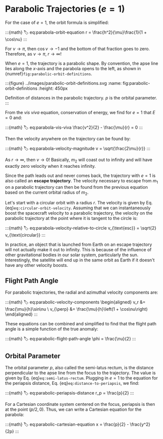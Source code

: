 # Parabolic Trajectories ($e = 1$)

For the case of $e = 1$, the orbit formula is simplified:

:::{math}
:label: eq:parabola-orbit-equation
r = \frac{h^2}{\mu}\frac{1}{1 + \cos\nu}
:::

For $\nu\rightarrow\pi$, then $\cos\nu\rightarrow -1$ and the bottom of that fraction goes to zero. Therefore, as $\nu\rightarrow\pi$, $r\rightarrow\infty$!

When $e = 1$, the trajectory is a parabolic shape. By convention, the apse line lies along the $x$-axis and the parabola opens to the left, as shown in {numref}`fig:parabolic-orbit-definitions`.

:::{figure} ../images/parabolic-orbit-definitions.svg
:name: fig:parabolic-orbit-definitions
:height: 450px

Definition of distances in the parabolic trajectory. $p$ is the orbital parameter.
:::

From the _vis viva_ equation, conservation of energy, we find for $e = 1$ that $E=0$ and:

:::{math}
:label: eq:parabola-vis-viva
\frac{v^2}{2} - \frac{\mu}{r} = 0
:::

Then the velocity anywhere on the trajectory can be found by:

:::{math}
:label: eq:parabola-velocity-magnitude
v = \sqrt{\frac{2\mu}{r}}
:::

As $r\rightarrow\infty$, then $v\rightarrow 0$! Basically, $m_2$ will coast out to infinity and will have exactly zero velocity when it reaches infinity.

Since the path leads out and never comes back, the trajectory with $e = 1$ is also called an **escape trajectory**. The velocity necessary to escape from $m_1$ on a parabolic trajectory can then be found from the previous equation based on the current orbital radius of $m_2$.

Let's start with a circular orbit with a radius $r$. The velocity is given by Eq. {eq}`eq:circular-orbit-velocity`. Assuming that we can instantaneously boost the spacecraft velocity to a parabolic trajectory, the velocity on the parabolic trajectory at the point where it is tangent to the circle is:

:::{math}
:label: eq:parabola-velocity-relative-to-circle
v_{\text{esc}} = \sqrt{2} v_{\text{circular}}
:::

In practice, an object that is launched from Earth on an escape trajectory will not actually make it out to infinity. This is because of the influence of other gravitational bodies in our solar system, particularly the sun. Interestingly, the satellite will end up in the same orbit as Earth if it doesn't have any other velocity boosts.

## Flight Path Angle

For parabolic trajectories, the radial and azimuthal velocity components are:

:::{math}
:label: eq:parabolic-velocity-components
\begin{aligned}
  v_r &= \frac{\mu}{h}\sin\nu \\
  v_{\perp} &= \frac{\mu}{h}\left(1 + \cos\nu\right)
\end{aligned}
:::

These equations can be combined and simplified to find that the flight path angle is a simple function of the true anomaly:

:::{math}
:label: eq:parabolic-flight-path-angle
\phi = \frac{\nu}{2}
:::

## Orbital Parameter

The orbital parameter $p$, also called the semi-latus rectum, is the distance perpendicular to the apse line from the focus to the trajectory. The value is given by Eq. {eq}`eq:semi-latus-rectum`. Plugging in $e = 1$ to the equation for the periapsis distance, Eq. {eq}`eq:distance-to-periapsis`, we find:

:::{math}
:label: eq:parabolic-periapsis-distance
r_p = \frac{p}{2}
:::

For a Cartesian coordinate system centered on the focus, periapsis is then at the point $(p/2, 0)$. Thus, we can write a Cartesian equation for the parabola:

:::{math}
:label: eq:parabolic-cartesian-equation
x = \frac{p}{2} - \frac{y^2}{2p}
:::
